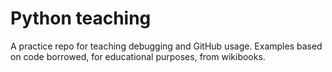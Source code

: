 # Python teaching
A practice repo for teaching debugging and GitHub usage. Examples based on code borrowed, for educational
purposes, from wikibooks.
